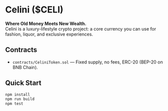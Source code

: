 # Celini ($CELI)

**Where Old Money Meets New Wealth.**  
Celini is a luxury-lifestyle crypto project: a core currency you can use for fashion, liquor, and exclusive experiences.

## Contracts
- `contracts/CeliniToken.sol` — Fixed supply, no fees, ERC-20 (BEP-20 on BNB Chain).

## Quick Start
```bash
npm install
npm run build
npm test
